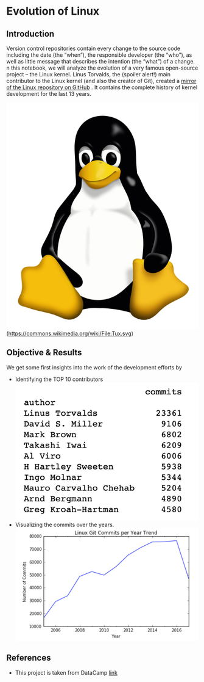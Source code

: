 # Evolution of Linux
## Introduction
Version control repositories contain every change to the source code including the date (the “when”), the responsible developer (the “who”), as well as little message that describes the intention (the “what”) of a change.
n this notebook, we will analyze the evolution of a very famous open-source project – the Linux kernel. 
Linus Torvalds, the (spoiler alert!) main contributor to the Linux kernel (and also the creator of Git), created a  [mirror of the Linux repository on GitHub](https://github.com/torvalds/linux/) . It contains the complete history of kernel development for the last 13 years.

![](images/Tux.png)(https://commons.wikimedia.org/wiki/File:Tux.svg)


## Objective & Results
We get some first insights into the work of the development efforts by
* Identifying the TOP 10 contributors 
![](images/top10.png)
* Visualizing the commits over the years.
![](images/visual.png)

## References
* This project is taken from DataCamp [link](https://www.datacamp.com/home)
